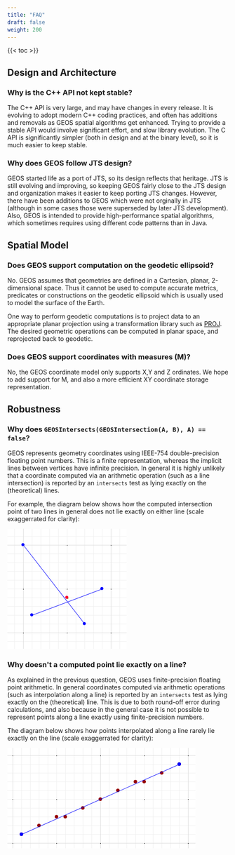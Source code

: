 ```yaml
---
title: "FAQ"
draft: false
weight: 200
---
```


{{< toc >}}

## Design and Architecture

### Why is the C++ API not kept stable?

The C++ API is very large, and may have changes in every release.
It is evolving to adopt modern C++ coding practices, and often has additions
and removals as GEOS spatial algorithms get enhanced.
Trying to provide a stable API would involve significant effort, and slow library evolution.
The C API is significantly simpler (both in design and at the binary level),
so it is much easier to keep stable.

### Why does GEOS follow JTS design?

GEOS started life as a port of JTS, so its design reflects that heritage.
JTS is still evolving and improving, so keeping GEOS fairly close to the JTS
design and organization makes it easier to keep porting JTS changes.
However, there have been additions to GEOS which were not orginally in JTS
(although in some cases those were superseded by later JTS development).
Also, GEOS is intended to provide high-performance spatial algorithms,
which sometimes requires using different code patterns than in Java.

## Spatial Model

### Does GEOS support computation on the geodetic ellipsoid?

No. GEOS assumes that geometries are defined in a Cartesian, planar, 2-dimensional space. Thus it cannot be used to compute accurate metrics, predicates or constructions on the geodetic ellipsoid which is usually used to model the surface of the Earth.

One way to perform geodetic computations is to project data to an appropriate planar projection
using a transformation library such as [PROJ](https://proj.org/).
The desired geometric operations can be computed in planar space, and reprojected back to geodetic.

### Does GEOS support coordinates with measures (M)?

No, the GEOS coordinate model only supports X,Y and Z ordinates.
We hope to add support for M, and also a more efficient XY coordinate storage representation.

## Robustness

### Why does `GEOSIntersects(GEOSIntersection(A, B), A) == false`?

GEOS represents geometry coordinates using IEEE-754 double-precision floating point numbers.
This is a finite representation, whereas the implicit lines between vertices have infinite precision.  In general it is highly unlikely that a coordinate computed via an arithmetic operation
(such as a line intersection) is reported by an `intersects` test as lying exactly on the (theoretical) lines.

For example, the diagram below shows how the computed intersection point of two lines in general does not lie exactly on either line (scale exaggerrated for clarity):

![GEOS computed intersection point for two lines](geos-line-intersect-precision.png)

### Why doesn't a computed point lie exactly on a line?

As explained in the previous question, GEOS uses finite-precision floating point arithmetic.  In general coordinates computed via arithmetic operations
(such as interpolation along a line) is reported by an `intersects` test as lying exactly on the (theoretical) line.  This is due to both round-off error during calculations, and also
because in the general case it is not possible to represent points along a line exactly using finite-precision numbers.

The diagram below shows how points interpolated along a line rarely lie exactly on the line
(scale exaggerrated for clarity):

![GEOS computed points interpolated along line](geos-line-interpolated-precision.png)
